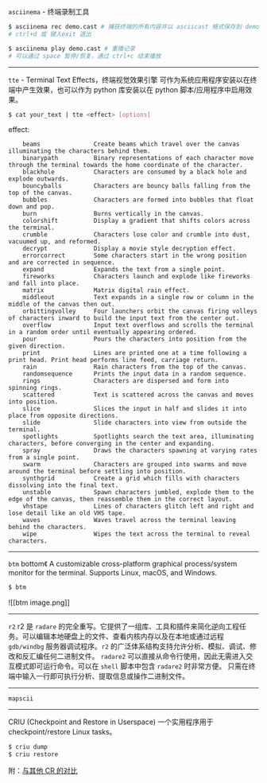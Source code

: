 `asciinema` - 终端录制工具
```bash
$ asciinema rec demo.cast # 捕获终端的所有内容并以 asciicast 格式保存到 demo.cast 文件中
# ctrl+d 或 键入exit 退出

$ asciinema play demo.cast # 重播记录
# 可以通过 space 暂停/恢复，通过 ctrl+c 结束播放
```

---
`tte` - Terminal Text Effects，终端视觉效果引擎
可作为系统应用程序安装以在终端中产生效果，也可以作为 python 库安装以在 python 脚本/应用程序中启用效果。
```bash
$ cat your_text | tte <effect> [options] 
```

effect:
```
    beams               Create beams which travel over the canvas illuminating the characters behind them.
    binarypath          Binary representations of each character move through the terminal towards the home coordinate of the character.
    blackhole           Characters are consumed by a black hole and explode outwards.
    bouncyballs         Characters are bouncy balls falling from the top of the canvas.
    bubbles             Characters are formed into bubbles that float down and pop.
    burn                Burns vertically in the canvas.
    colorshift          Display a gradient that shifts colors across the terminal.
    crumble             Characters lose color and crumble into dust, vacuumed up, and reformed.
    decrypt             Display a movie style decryption effect.
    errorcorrect        Some characters start in the wrong position and are corrected in sequence.
    expand              Expands the text from a single point.
    fireworks           Characters launch and explode like fireworks and fall into place.
    matrix              Matrix digital rain effect.
    middleout           Text expands in a single row or column in the middle of the canvas then out.
    orbittingvolley     Four launchers orbit the canvas firing volleys of characters inward to build the input text from the center out.
    overflow            Input text overflows and scrolls the terminal in a random order until eventually appearing ordered.
    pour                Pours the characters into position from the given direction.
    print               Lines are printed one at a time following a print head. Print head performs line feed, carriage return.
    rain                Rain characters from the top of the canvas.
    randomsequence      Prints the input data in a random sequence.
    rings               Characters are dispersed and form into spinning rings.
    scattered           Text is scattered across the canvas and moves into position.
    slice               Slices the input in half and slides it into place from opposite directions.
    slide               Slide characters into view from outside the terminal.
    spotlights          Spotlights search the text area, illuminating characters, before converging in the center and expanding.
    spray               Draws the characters spawning at varying rates from a single point.
    swarm               Characters are grouped into swarms and move around the terminal before settling into position.
    synthgrid           Create a grid which fills with characters dissolving into the final text.
    unstable            Spawn characters jumbled, explode them to the edge of the canvas, then reassemble them in the correct layout.
    vhstape             Lines of characters glitch left and right and lose detail like an old VHS tape.
    waves               Waves travel across the terminal leaving behind the characters.
    wipe                Wipes the text across the terminal to reveal characters.
```

---
`btm`
bottom《 A customizable cross-platform graphical process/system monitor for the terminal. Supports Linux, macOS, and Windows.
```bash
$ btm
```

![[btm image.png]]

---
`r2`
r2 是 `radare` 的完全重写。它提供了一组库、工具和插件来简化逆向工程任务。可以编辑本地硬盘上的文件、查看内核内存以及在本地或通过远程 `gdb/windbg` 服务器调试程序。`r2` 的广泛体系结构支持允许分析、模拟、调试、修改和反汇编任何二进制文件。
`radare2` 可以直接从命令行使用，因此无需进入交互模式即可运行命令。可以在 `shell` 脚本中包含 `radare2` 时非常方便。
只需在终端中输入一行即可执行分析、提取信息或操作二进制文件。

---
`mapscii`


---
CRIU (Checkpoint and Restore in Userspace)
一个实用程序用于 checkpoint/restore Linux tasks。
```bash
$ criu dump
$ criu restore
```
附：[与其他 CR 的对比](https://criu.org/Comparison_to_other_CR_projects)